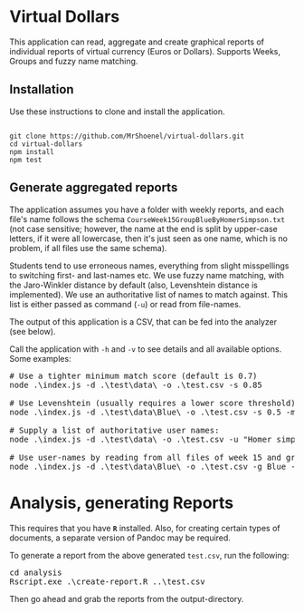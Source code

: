 # Virtual Dollars

This application can read, aggregate and create graphical reports of individual reports of virtual currency (Euros or Dollars). Supports Weeks, Groups and fuzzy name matching.

## Installation
Use these instructions to clone and install the application.

<code>
git clone https://github.com/MrShoenel/virtual-dollars.git
cd virtual-dollars
npm install
npm test
</code>


## Generate aggregated reports
The application assumes you have a folder with weekly reports, and each file's name follows the schema `CourseWeek15GroupBlueByHomerSimpson.txt` (not case sensitive; however, the name at the end is split by upper-case letters, if it were all lowercase, then it's just seen as one name, which is no problem, if all files use the same schema).

Students tend to use erroneous names, everything from slight misspellings to switching first- and last-names etc. We use fuzzy name matching, with the Jaro-Winkler distance by default (also, Levenshtein distance is implemented). We use an authoritative list of names to match against. This list is either passed as command (`-u`) or read from file-names.

The output of this application is a CSV, that can be fed into the analyzer (see below).

Call the application with `-h` and `-v` to see details and all available options. Some examples:

<pre>
# Use a tighter minimum match score (default is 0.7)
node .\index.js -d .\test\data\ -o .\test.csv -s 0.85

# Use Levenshtein (usually requires a lower score threshold)
node .\index.js -d .\test\data\Blue\ -o .\test.csv -s 0.5 -m Levenshtein

# Supply a list of authoritative user names:
node .\index.js -d .\test\data\ -o .\test.csv -u "Homer simpson, Marge Simpson"

# Use user-names by reading from all files of week 15 and group Blue:
node .\index.js -d .\test\data\Blue\ -o .\test.csv -g Blue -w 15
</pre>


# Analysis, generating Reports
This requires that you have __`R`__ installed. Also, for creating certain types of documents, a separate version of Pandoc may be required.

To generate a report from the above generated `test.csv`, run the following:

<pre>
cd analysis
Rscript.exe .\create-report.R ..\test.csv
</pre>

Then go ahead and grab the reports from the output-directory.
